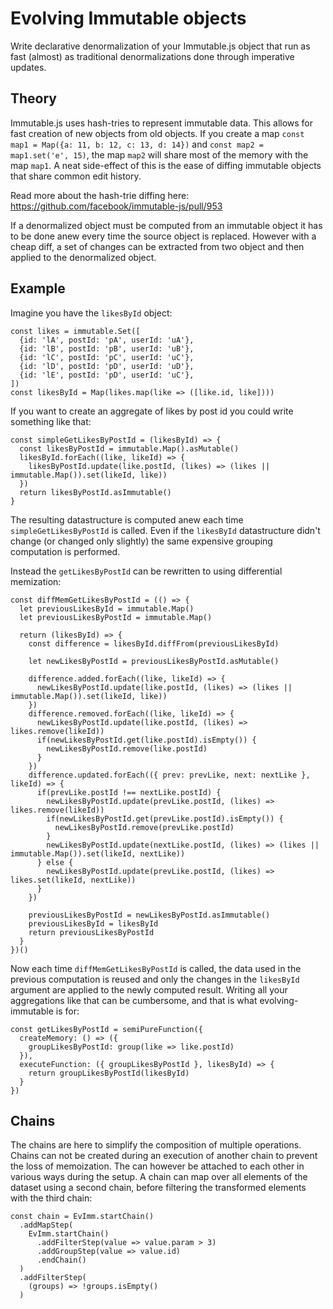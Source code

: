# Evolving Immutable objects

Write declarative denormalization of your Immutable.js object that run as fast (almost) as traditional denormalizations done through imperative updates.

## Theory

Immutable.js uses hash-tries to represent immutable data. This allows for fast creation of new objects from old objects. If you create a map `const map1 = Map({a: 11, b: 12, c: 13, d: 14})` and `const map2 = map1.set('e', 15)`, the map `map2` will share most of the memory with the map `map1`. A neat side-effect of this is the ease of diffing immutable objects that share common edit history.

Read more about the hash-trie diffing here: https://github.com/facebook/immutable-js/pull/953

If a denormalized object must be computed from an immutable object it has to be done anew every time the source object is replaced. However with a cheap diff, a set of changes can be extracted from two object and then applied to the denormalized object.

## Example

Imagine you have the `likesById` object:
```
const likes = immutable.Set([
  {id: 'lA', postId: 'pA', userId: 'uA'},
  {id: 'lB', postId: 'pB', userId: 'uB'},
  {id: 'lC', postId: 'pC', userId: 'uC'},
  {id: 'lD', postId: 'pD', userId: 'uD'},
  {id: 'lE', postId: 'pD', userId: 'uC'},
])
const likesById = Map(likes.map(like => ([like.id, like])))
```

If you want to create an aggregate of likes by post id you could write something like that:
```
const simpleGetLikesByPostId = (likesById) => {
  const likesByPostId = immutable.Map().asMutable()
  likesById.forEach((like, likeId) => {
    likesByPostId.update(like.postId, (likes) => (likes || immutable.Map()).set(likeId, like))
  })
  return likesByPostId.asImmutable()
}
```

The resulting datastructure is computed anew each time `simpleGetLikesByPostId` is called. Even if the `likesById` datastructure didn't change (or changed only slightly) the same expensive grouping computation is performed.

Instead the `getLikesByPostId` can be rewritten to using differential memization:

```
const diffMemGetLikesByPostId = (() => {
  let previousLikesById = immutable.Map()
  let previousLikesByPostId = immutable.Map()

  return (likesById) => {
    const difference = likesById.diffFrom(previousLikesById)

    let newLikesByPostId = previousLikesByPostId.asMutable()

    difference.added.forEach((like, likeId) => {
      newLikesByPostId.update(like.postId, (likes) => (likes || immutable.Map()).set(likeId, like))
    })
    difference.removed.forEach((like, likeId) => {
      newLikesByPostId.update(like.postId, (likes) => likes.remove(likeId))
      if(newLikesByPostId.get(like.postId).isEmpty()) {
        newLikesByPostId.remove(like.postId)
      }
    })
    difference.updated.forEach(({ prev: prevLike, next: nextLike }, likeId) => {
      if(prevLike.postId !== nextLike.postId) {
        newLikesByPostId.update(prevLike.postId, (likes) => likes.remove(likeId))
        if(newLikesByPostId.get(prevLike.postId).isEmpty()) {
          newLikesByPostId.remove(prevLike.postId)
        }
        newLikesByPostId.update(nextLike.postId, (likes) => (likes || immutable.Map()).set(likeId, nextLike))
      } else {
        newLikesByPostId.update(prevLike.postId, (likes) => likes.set(likeId, nextLike))
      }
    })

    previousLikesByPostId = newLikesByPostId.asImmutable()
    previousLikesById = likesById
    return previousLikesByPostId
  }
})()
```

Now each time `diffMemGetLikesByPostId` is called, the data used in the previous computation is reused and only the changes in the `likesById` argument are applied to the newly computed result. Writing all your aggregations like that can be cumbersome, and that is what evolving-immutable is for:

```
const getLikesByPostId = semiPureFunction({
  createMemory: () => ({
    groupLikesByPostId: group(like => like.postId)
  }),
  executeFunction: ({ groupLikesByPostId }, likesById) => {
    return groupLikesByPostId(likesById)
  }
})
```

## Chains
The chains are here to simplify the composition of multiple operations. Chains can not be created during an execution of another chain to prevent the loss of memoization. The can however be attached to each other in various ways during the setup. A chain can map over all elements of the dataset using a second chain, before filtering the transformed elements with the third chain:
```
const chain = EvImm.startChain()
  .addMapStep(
    EvImm.startChain()
      .addFilterStep(value => value.param > 3)
      .addGroupStep(value => value.id)
      .endChain()
  )
  .addFilterStep(
    (groups) => !groups.isEmpty()
  )
```
